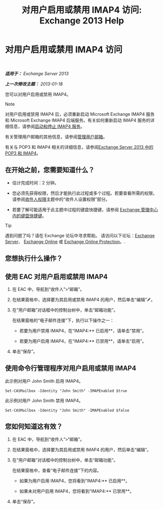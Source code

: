 ﻿---
title: '对用户启用或禁用 IMAP4 访问: Exchange 2013 Help'
TOCTitle: 对用户启用或禁用 IMAP4 访问
ms:assetid: a685fae4-b6f1-42fe-8bdc-5f99f9617799
ms:mtpsurl: https://technet.microsoft.com/zh-cn/library/Bb676481(v=EXCHG.150)
ms:contentKeyID: 50491258
ms.date: 01/11/2018
mtps_version: v=EXCHG.150
ms.translationtype: HT
---

# 对用户启用或禁用 IMAP4 访问

 

_**适用于：** Exchange Server 2013_

_**上一次修改主题：** 2013-01-18_

您可以对用户启用或禁用 IMAP4。

> [!NOTE]
> 对用户启用或禁用 IMAP4 后，必须重新启动 Microsoft Exchange IMAP4 服务和 Microsoft Exchange IMAP4 后端服务。有关如何重新启动 IMAP4 服务的详细信息，请参阅<a href="start-and-stop-the-imap4-services-exchange-2013-help.md">启动和停止 IMAP4 服务</a>。


有关管理用户邮箱的其他信息，请参阅[管理用户邮箱](manage-user-mailboxes-exchange-2013-help.md)。

有关与 POP3 和 IMAP4 相关的详细信息，请参阅[Exchange Server 2013 中的 POP3 和 IMAP4](pop3-and-imap4-in-exchange-server-2013-exchange-2013-help.md)。

## 在开始之前，您需要知道什么？

  - 估计完成时间：2 分钟。

  - 您必须先获得权限，然后才能执行此过程或多个过程。若要查看所需的权限，请参阅[收件人权限](recipients-permissions-exchange-2013-help.md)主题中的“收件人设置权限”部分。

  - 若要了解可能适用于此主题中过程的键盘快捷键，请参阅 [Exchange 管理中心内的键盘快捷键](keyboard-shortcuts-in-the-exchange-admin-center-exchange-online-protection-help.md)。

> [!tip]
> 遇到问题了吗？请在 Exchange 论坛中寻求帮助。 请访问以下论坛：<a href="https://go.microsoft.com/fwlink/p/?linkid=60612">Exchange Server</a>、 <a href="https://go.microsoft.com/fwlink/p/?linkid=267542">Exchange Online</a> 或 <a href="https://go.microsoft.com/fwlink/p/?linkid=285351">Exchange Online Protection</a>。.


## 您想执行什么操作？

## 使用 EAC 对用户启用或禁用 IMAP4

1.  在 EAC 中，导航到“收件人”\>“邮箱”。

2.  在结果窗格中，选择要为其启用或禁用 IMAP4 的用户，然后单击“编辑”![编辑图标](images/Bb124582.6f53ccb2-1f13-4c02-bea0-30690e6ea71d(EXCHG.150).gif "编辑图标")。

3.  在“用户邮箱”对话框中的控制台树中，单击“邮箱功能”。
    
    在结果窗格的“电子邮件连接”下，执行以下操作之一：
    
      - 若要为用户禁用 IMAP4，在“IMAP4:** 已启用**，请单击“禁用”。
    
      - 若要为用户启用 IMAP4，在“IMAP4:** 已禁用**，请单击“启用”。

4.  单击“保存”。

## 使用命令行管理程序对用户启用或禁用 IMAP4

此示例对用户 John Smith 启用 IMAP4。

    Set-CASMailbox -Identity "John Smith" -IMAPEnabled $true

此示例对用户 John Smith 禁用 IMAP4。

    Set-CASMailbox -Identity "John Smith" -IMAPEnabled $false

## 您如何知道这有效？

1.  在 EAC 中，导航到“收件人”\>“邮箱”。

2.  在结果窗格中，选择要为其启用或禁用 IMAP4 的用户，然后单击“编辑”。

3.  在“用户邮箱”对话框中的控制台树中，单击“邮箱功能”。
    
    在结果窗格中，查看“电子邮件连接”下的内容。
    
      - 如果为用户启用 IMAP4，您将看到“IMAP4:** 已启用**。
    
      - 如果未对用户启用 IMAP4，您将看到“IMAP4:** 已禁用**。

4.  单击“保存”。

